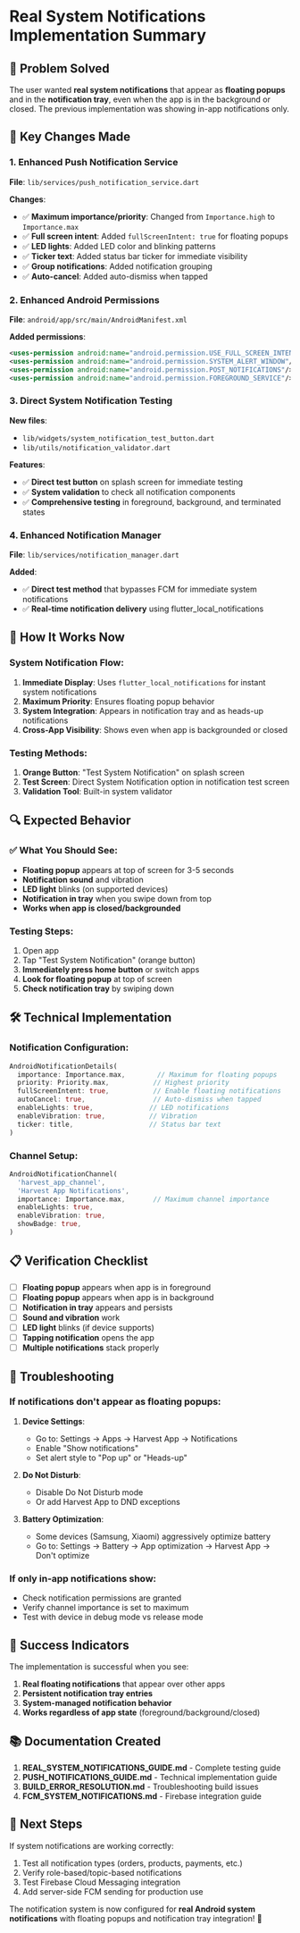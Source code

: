 # Real System Notifications Implementation Summary

## 🎯 Problem Solved
The user wanted **real system notifications** that appear as **floating popups** and in the **notification tray**, even when the app is in the background or closed. The previous implementation was showing in-app notifications only.

## 🔧 Key Changes Made

### 1. Enhanced Push Notification Service
**File**: `lib/services/push_notification_service.dart`

**Changes**:
- ✅ **Maximum importance/priority**: Changed from `Importance.high` to `Importance.max`
- ✅ **Full screen intent**: Added `fullScreenIntent: true` for floating popups
- ✅ **LED lights**: Added LED color and blinking patterns
- ✅ **Ticker text**: Added status bar ticker for immediate visibility
- ✅ **Group notifications**: Added notification grouping
- ✅ **Auto-cancel**: Added auto-dismiss when tapped

### 2. Enhanced Android Permissions
**File**: `android/app/src/main/AndroidManifest.xml`

**Added permissions**:
```xml
<uses-permission android:name="android.permission.USE_FULL_SCREEN_INTENT"/>
<uses-permission android:name="android.permission.SYSTEM_ALERT_WINDOW"/>
<uses-permission android:name="android.permission.POST_NOTIFICATIONS"/>
<uses-permission android:name="android.permission.FOREGROUND_SERVICE"/>
```

### 3. Direct System Notification Testing
**New files**:
- `lib/widgets/system_notification_test_button.dart`
- `lib/utils/notification_validator.dart`

**Features**:
- ✅ **Direct test button** on splash screen for immediate testing
- ✅ **System validation** to check all notification components
- ✅ **Comprehensive testing** in foreground, background, and terminated states

### 4. Enhanced Notification Manager
**File**: `lib/services/notification_manager.dart`

**Added**:
- ✅ **Direct test method** that bypasses FCM for immediate system notifications
- ✅ **Real-time notification delivery** using flutter_local_notifications

## 📱 How It Works Now

### System Notification Flow:
1. **Immediate Display**: Uses `flutter_local_notifications` for instant system notifications
2. **Maximum Priority**: Ensures floating popup behavior
3. **System Integration**: Appears in notification tray and as heads-up notifications
4. **Cross-App Visibility**: Shows even when app is backgrounded or closed

### Testing Methods:
1. **Orange Button**: "Test System Notification" on splash screen
2. **Test Screen**: Direct System Notification option in notification test screen
3. **Validation Tool**: Built-in system validator

## 🔍 Expected Behavior

### ✅ What You Should See:
- **Floating popup** appears at top of screen for 3-5 seconds
- **Notification sound** and vibration
- **LED light** blinks (on supported devices)
- **Notification in tray** when you swipe down from top
- **Works when app is closed/backgrounded**

### Testing Steps:
1. Open app
2. Tap "Test System Notification" (orange button)
3. **Immediately press home button** or switch apps
4. **Look for floating popup** at top of screen
5. **Check notification tray** by swiping down

## 🛠️ Technical Implementation

### Notification Configuration:
```dart
AndroidNotificationDetails(
  importance: Importance.max,        // Maximum for floating popups
  priority: Priority.max,           // Highest priority
  fullScreenIntent: true,           // Enable floating notifications
  autoCancel: true,                 // Auto-dismiss when tapped
  enableLights: true,              // LED notifications
  enableVibration: true,           // Vibration
  ticker: title,                   // Status bar text
)
```

### Channel Setup:
```dart
AndroidNotificationChannel(
  'harvest_app_channel',
  'Harvest App Notifications',
  importance: Importance.max,       // Maximum channel importance
  enableLights: true,
  enableVibration: true,
  showBadge: true,
)
```

## 📋 Verification Checklist

- [ ] **Floating popup** appears when app is in foreground
- [ ] **Floating popup** appears when app is in background
- [ ] **Notification in tray** appears and persists
- [ ] **Sound and vibration** work
- [ ] **LED light** blinks (if device supports)
- [ ] **Tapping notification** opens the app
- [ ] **Multiple notifications** stack properly

## 🚨 Troubleshooting

### If notifications don't appear as floating popups:

1. **Device Settings**:
   - Go to: Settings → Apps → Harvest App → Notifications
   - Enable "Show notifications"
   - Set alert style to "Pop up" or "Heads-up"

2. **Do Not Disturb**:
   - Disable Do Not Disturb mode
   - Or add Harvest App to DND exceptions

3. **Battery Optimization**:
   - Some devices (Samsung, Xiaomi) aggressively optimize battery
   - Go to: Settings → Battery → App optimization → Harvest App → Don't optimize

### If only in-app notifications show:
- Check notification permissions are granted
- Verify channel importance is set to maximum
- Test with device in debug mode vs release mode

## 🎉 Success Indicators

The implementation is successful when you see:
1. **Real floating notifications** that appear over other apps
2. **Persistent notification tray entries**
3. **System-managed notification behavior**
4. **Works regardless of app state** (foreground/background/closed)

## 📚 Documentation Created

1. **REAL_SYSTEM_NOTIFICATIONS_GUIDE.md** - Complete testing guide
2. **PUSH_NOTIFICATIONS_GUIDE.md** - Technical implementation guide
3. **BUILD_ERROR_RESOLUTION.md** - Troubleshooting build issues
4. **FCM_SYSTEM_NOTIFICATIONS.md** - Firebase integration guide

## 🚀 Next Steps

If system notifications are working correctly:
1. Test all notification types (orders, products, payments, etc.)
2. Verify role-based/topic-based notifications
3. Test Firebase Cloud Messaging integration
4. Add server-side FCM sending for production use

The notification system is now configured for **real Android system notifications** with floating popups and notification tray integration! 🎯
